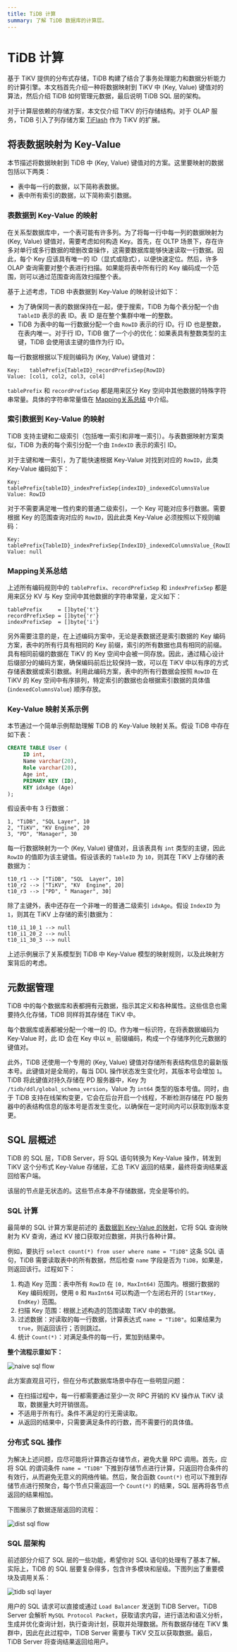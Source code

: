 ```yaml
---
title: TiDB 计算
summary: 了解 TiDB 数据库的计算层。
---
```


# TiDB 计算

基于 TiKV 提供的分布式存储，TiDB 构建了结合了事务处理能力和数据分析能力的计算引擎。本文档首先介绍一种将数据映射到 TiKV 中 (Key, Value) 键值对的算法，然后介绍 TiDB 如何管理元数据，最后说明 TiDB SQL 层的架构。

对于计算层依赖的存储方案，本文仅介绍 TiKV 的行存储结构。对于 OLAP 服务，TiDB 引入了列存储方案 [TiFlash](/tiflash/tiflash-overview.md) 作为 TiKV 的扩展。

## 将表数据映射为 Key-Value

本节描述将数据映射到 TiDB 中 (Key, Value) 键值对的方案。这里要映射的数据包括以下两类：

- 表中每一行的数据，以下简称表数据。
- 表中所有索引的数据，以下简称索引数据。

### 表数据到 Key-Value 的映射

在关系型数据库中，一个表可能有许多列。为了将每一行中每一列的数据映射为 (Key, Value) 键值对，需要考虑如何构造 Key。首先，在 OLTP 场景下，存在许多对单行或多行数据的增删改查操作，这需要数据库能够快速读取一行数据。因此，每个 Key 应该具有唯一的 ID（显式或隐式），以便快速定位。然后，许多 OLAP 查询需要对整个表进行扫描。如果能将表中所有行的 Key 编码成一个范围，则可以通过范围查询高效扫描整个表。

基于上述考虑，TiDB 中表数据到 Key-Value 的映射设计如下：

- 为了确保同一表的数据保持在一起，便于搜索，TiDB 为每个表分配一个由 `TableID` 表示的表 ID。表 ID 是在整个集群中唯一的整数。
- TiDB 为表中的每一行数据分配一个由 `RowID` 表示的行 ID。行 ID 也是整数，在表内唯一。对于行 ID，TiDB 做了一个小的优化：如果表具有整数类型的主键，TiDB 会使用该主键的值作为行 ID。

每一行数据根据以下规则编码为 (Key, Value) 键值对：

```
Key:   tablePrefix{TableID}_recordPrefixSep{RowID}
Value: [col1, col2, col3, col4]
```

`tablePrefix` 和 `recordPrefixSep` 都是用来区分 Key 空间中其他数据的特殊字符串常量。具体的字符串常量值在 [Mapping关系总结](#summary-of-mapping-relationships) 中介绍。

### 索引数据到 Key-Value 的映射

TiDB 支持主键和二级索引（包括唯一索引和非唯一索引）。与表数据映射方案类似，TiDB 为表的每个索引分配一个由 `IndexID` 表示的索引 ID。

对于主键和唯一索引，为了能快速根据 Key-Value 对找到对应的 `RowID`，此类 Key-Value 编码如下：

```
Key:   tablePrefix{tableID}_indexPrefixSep{indexID}_indexedColumnsValue
Value: RowID
```

对于不需要满足唯一性约束的普通二级索引，一个 Key 可能对应多行数据。需要根据 Key 的范围查询对应的 `RowID`，因此此类 Key-Value 必须按照以下规则编码：

```
Key:   tablePrefix{TableID}_indexPrefixSep{IndexID}_indexedColumnsValue_{RowID}
Value: null
```

### Mapping关系总结

上述所有编码规则中的 `tablePrefix`、`recordPrefixSep` 和 `indexPrefixSep` 都是用来区分 KV 与 Key 空间中其他数据的字符串常量，定义如下：

```
tablePrefix     = []byte{'t'}
recordPrefixSep = []byte{'r'}
indexPrefixSep  = []byte{'i'}
```

另外需要注意的是，在上述编码方案中，无论是表数据还是索引数据的 Key 编码方案，表中的所有行具有相同的 Key 前缀，索引的所有数据也具有相同的前缀。具有相同前缀的数据在 TiKV 的 Key 空间中会被一同存放。因此，通过精心设计后缀部分的编码方案，确保编码前后比较保持一致，可以在 TiKV 中以有序的方式存储表数据或索引数据。利用此编码方案，表中的所有行数据会按照 `RowID` 在 TiKV 的 Key 空间中有序排列，特定索引的数据也会根据索引数据的具体值 (`indexedColumnsValue`) 顺序存放。

### Key-Value 映射关系示例

本节通过一个简单示例帮助理解 TiDB 的 Key-Value 映射关系。假设 TiDB 中存在如下表：

```sql
CREATE TABLE User (
     ID int,
     Name varchar(20),
     Role varchar(20),
     Age int,
     PRIMARY KEY (ID),
     KEY idxAge (Age)
);
```

假设表中有 3 行数据：

```
1, "TiDB", "SQL Layer", 10
2, "TiKV", "KV Engine", 20
3, "PD", "Manager", 30
```

每一行数据映射为一个 (Key, Value) 键值对，且该表具有 `int` 类型的主键，因此 `RowID` 的值即为该主键值。假设该表的 `TableID` 为 `10`，则其在 TiKV 上存储的表数据为：

```
t10_r1 --> ["TiDB", "SQL  Layer", 10]
t10_r2 --> ["TiKV", "KV  Engine", 20]
t10_r3 --> ["PD", " Manager", 30]
```

除了主键外，表中还存在一个非唯一的普通二级索引 `idxAge`。假设 `IndexID` 为 `1`，则其在 TiKV 上存储的索引数据为：

```
t10_i1_10_1 --> null
t10_i1_20_2 --> null
t10_i1_30_3 --> null
```

上述示例展示了关系模型到 TiDB 中 Key-Value 模型的映射规则，以及此映射方案背后的考虑。

## 元数据管理

TiDB 中的每个数据库和表都拥有元数据，指示其定义和各种属性。这些信息也需要持久化存储，TiDB 同样将其存储在 TiKV 中。

每个数据库或表都被分配一个唯一的 ID。作为唯一标识符，在将表数据编码为 Key-Value 时，此 ID 会在 Key 中以 `m_` 前缀编码，构成一个存储序列化元数据的键值对。

此外，TiDB 还使用一个专用的 (Key, Value) 键值对存储所有表结构信息的最新版本号。此键值对是全局的，每当 DDL 操作状态发生变化时，其版本号会增加 `1`。TiDB 将此键值对持久存储在 PD 服务器中，Key 为 `/tidb/ddl/global_schema_version`，Value 为 `int64` 类型的版本号值。同时，由于 TiDB 支持在线架构变更，它会在后台开启一个线程，不断检测存储在 PD 服务器中的表结构信息的版本号是否发生变化，以确保在一定时间内可以获取到版本变更。

## SQL 层概述

TiDB 的 SQL 层，TiDB Server，将 SQL 语句转换为 Key-Value 操作，转发到 TiKV 这个分布式 Key-Value 存储层，汇总 TiKV 返回的结果，最终将查询结果返回给客户端。

该层的节点是无状态的。这些节点本身不存储数据，完全是等价的。

### SQL 计算

最简单的 SQL 计算方案是前述的 [表数据到 Key-Value 的映射](#mapping-of-table-data-to-key-value)，它将 SQL 查询映射为 KV 查询，通过 KV 接口获取对应数据，并执行各种计算。

例如，要执行 `select count(*) from user where name = "TiDB"` 这条 SQL 语句，TiDB 需要读取表中的所有数据，然后检查 `name` 字段是否为 `TiDB`，如果是，则返回该行。过程如下：

1. 构造 Key 范围：表中所有 `RowID` 在 `[0, MaxInt64)` 范围内。根据行数据的 Key 编码规则，使用 `0` 和 `MaxInt64` 可以构造一个左闭右开的 `[StartKey, EndKey)` 范围。
2. 扫描 Key 范围：根据上述构造的范围读取 TiKV 中的数据。
3. 过滤数据：对读取的每一行数据，计算表达式 `name = "TiDB"`。如果结果为 `true`，则返回该行；否则跳过。
4. 统计 `Count(*)`：对满足条件的每一行，累加到结果中。

**整个流程示意如下：**

![naive sql flow](/media/tidb-computing-native-sql-flow.jpeg)

此方案直观且可行，但在分布式数据库场景中存在一些明显问题：

- 在扫描过程中，每一行都需要通过至少一次 RPC 开销的 KV 操作从 TiKV 读取，数据量大时开销很高。
- 不适用于所有行。条件不满足的行无需读取。
- 从返回的结果中，只需要满足条件的行数，而不需要行的具体值。

### 分布式 SQL 操作

为解决上述问题，应尽可能将计算靠近存储节点，避免大量 RPC 调用。首先，应将 SQL 的谓词条件 `name = "TiDB"` 下推到存储节点进行计算，只返回符合条件的有效行，从而避免无意义的网络传输。然后，聚合函数 `Count(*)` 也可以下推到存储节点进行预聚合，每个节点只需返回一个 `Count(*)` 的结果，SQL 层再将各节点返回的结果相加。

下图展示了数据逐层返回的流程：

![dist sql flow](/media/tidb-computing-dist-sql-flow.png)

### SQL 层架构

前述部分介绍了 SQL 层的一些功能，希望你对 SQL 语句的处理有了基本了解。实际上，TiDB 的 SQL 层要复杂得多，包含许多模块和层级。下图列出了重要模块及调用关系：

![tidb sql layer](/media/tidb-computing-tidb-sql-layer.png)

用户的 SQL 请求可以直接或通过 `Load Balancer` 发送到 TiDB Server。TiDB Server 会解析 `MySQL Protocol Packet`，获取请求内容，进行语法和语义分析，生成并优化查询计划，执行查询计划，获取并处理数据。所有数据存储在 TiKV 集群中，因此在此过程中，TiDB Server 需要与 TiKV 交互以获取数据。最后，TiDB Server 将查询结果返回给用户。
